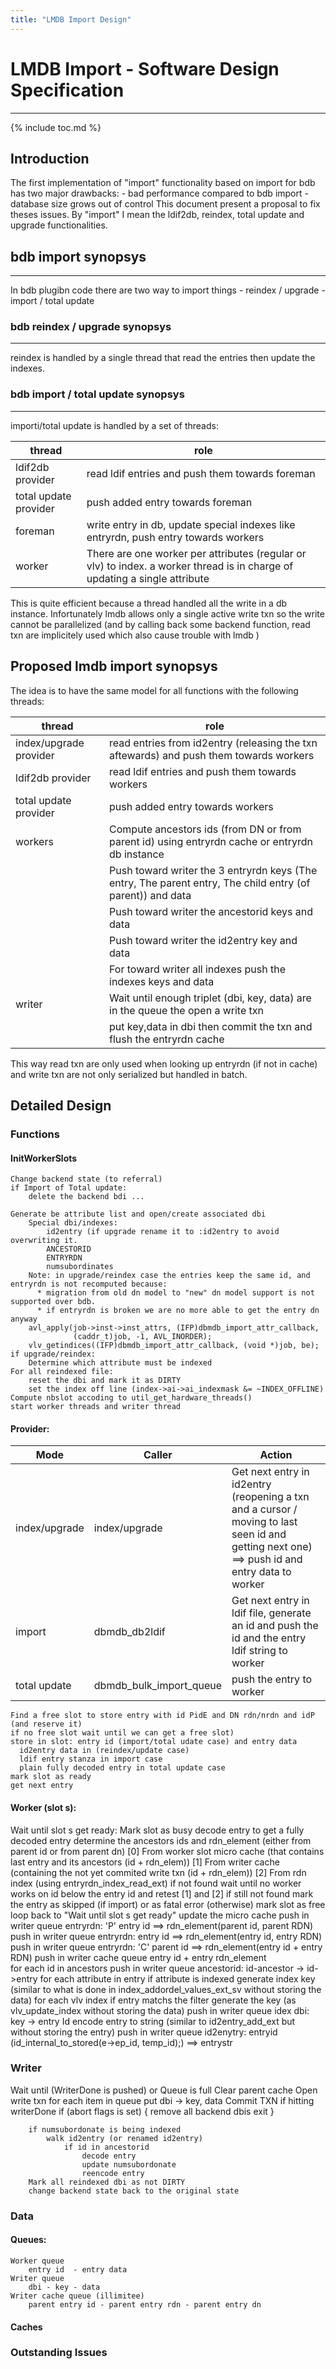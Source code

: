 ```yaml
---
title: "LMDB Import Design"
---
```


# LMDB Import - Software Design Specification
-------------------------------------------------------

{% include toc.md %}

Introduction
------------

The first implementation of "import" functionality based on import for bdb has two major drawbacks:
    - bad performance compared to bdb import
    - database size grows out of control
This document present a proposal to fix theses issues.
By "import" I mean the ldif2db, reindex, total update and upgrade functionalities.

## bdb import synopsys
--------------------
In bdb plugibn code there are two way to import things
    - reindex / upgrade 
    - import / total update 

### bdb reindex / upgrade synopsys
---------------------------------

reindex is handled by a single thread that read the entries then update the indexes.

### bdb import / total update  synopsys
--------------------------------------

importi/total update is handled by a set of threads:

| thread | role |
| --- | --- |
|ldif2db provider |read ldif entries and push them towards foreman |
|total update provider |push added entry towards foreman |
|foreman |write entry in db, update special indexes like entryrdn, push entry towards workers |
|worker |There are one worker per attributes (regular or vlv) to index.  a worker thread is in charge of updating a single attribute |

This is quite efficient because a thread handled all the write in a db instance. Infortunately lmdb allows only a single active write txn 
so the write cannot be parallelized (and by calling back some backend function, read txn are implicitely used which also cause trouble with lmdb )

Proposed lmdb import synopsys
-----------------------------
The idea is to have the same model for all functions with the following threads:

| thread | role |
| --- | --- |
|index/upgrade provider | read entries from id2entry (releasing the txn aftewards) and push them towards workers |
|ldif2db provider | read ldif entries and push them towards workers |
|total update provider | push added entry towards workers |
|workers | Compute ancestors ids (from DN or from parent id) using entryrdn cache or entryrdn db instance |
|  | Push toward writer the 3 entryrdn keys (The entry, The parent entry, The child entry (of parent)) and data |
|  | Push toward writer the ancestorid keys and data |
|  | Push toward writer the id2entry  key and data |
|  | For toward writer all indexes push the indexes keys and data |
| writer | Wait until enough triplet (dbi, key, data) are in the queue the open a write txn |
|  | put key,data in dbi then commit the txn and flush the entryrdn cache |

This way read txn are only used when looking up entryrdn (if not in cache) 
and write txn are not only serialized but handled in batch.
        

## Detailed Design

### Functions

#### InitWorkerSlots
    Change backend state (to referral)
    if Import of Total update:
        delete the backend bdi ...
        
    Generate be attribute list and open/create associated dbi
        Special dbi/indexes:	
            id2entry (if upgrade rename it to :id2entry to avoid overwriting it.
            ANCESTORID
            ENTRYRDN
            numsubordinates
	    Note: in upgrade/reindex case the entries keep the same id, and entryrdn is not recomputed because:
          * migration from old dn model to "new" dn model support is not supported over bdb.
          * if entryrdn is broken we are no more able to get the entry dn anyway 
        avl_apply(job->inst->inst_attrs, (IFP)dbmdb_import_attr_callback,
                  (caddr_t)job, -1, AVL_INORDER);
        vlv_getindices((IFP)dbmdb_import_attr_callback, (void *)job, be);
    if upgrade/reindex:
        Determine which attribute must be indexed 
    For all reindexed file: 
        reset the dbi and mark it as DIRTY
        set the index off line (index->ai->ai_indexmask &= ~INDEX_OFFLINE)
    Compute nbslot accoding to util_get_hardware_threads()
    start worker threads and writer thread

#### Provider: 

| Mode | Caller | Action |
| --- | --- | --- |
| index/upgrade | index/upgrade | Get next entry in id2entry (reopening a txn and a cursor / moving to last seen id and getting next one) ==> push id and entry data to worker |
| import | dbmdb_db2ldif | Get next entry in ldif file, generate an id and push the id and the entry ldif string to worker |
| total update | dbmdb_bulk_import_queue | push the entry to worker |

    Find a free slot to store entry with id PidE and DN rdn/nrdn and idP (and reserve it)
    if no free slot wait until we can get a free slot)
    store in slot: entry id (import/total udate case) and entry data 
      id2entry data in (reindex/update case) 
      ldif entry stanza in import case
      plain fully decoded entry in total update case
    mark slot as ready 
    get next entry

#### Worker (slot s):
   Wait until slot s get ready:
   Mark slot as busy
   decode entry to get a fully decoded entry 
   determine the ancestors ids and rdn_element (either from parent id or from parent dn)
       [0] From worker slot micro cache (that contains last entry and its ancestors (id + rdn_elem))
       [1] From writer cache (containing the not yet commited write txn (id + rdn_elem)) 
       [2] From rdn index (using entryrdn_index_read_ext)
   if not found 
       wait until no worker works on id below the entry id and retest [1] and [2]
	   if still not found
	        mark the entry as skipped (if import) or as fatal error (otherwise) 
                mark slot as free
                loop back to "Wait until slot s get ready"
    update the micro cache
    push in writer queue  entryrdn: 'P' entry id ==> rdn_element(parent id, parent RDN)
    push in writer queue entryrdn: entry id ==>  rdn_element(entry id, entry RDN) 
    push in writer queue entryrdn: 'C' parent id ==> rdn_element(entry id + entry RDN)
    push in writer cache queue entry id + entry rdn_element  
    for each id in ancestors 
      push in writer queue ancestorid: id-ancestor -> id->entry
    for each attribute in entry
      if attribute is indexed
        generate index key (similar to what is done in index_addordel_values_ext_sv
          without storing the data)
    for each vlv index 
	  if entry matchs the filter
        generate the key (as vlv_update_index without storing the data)
        push in writer queue idex dbi: key -> entry Id
    encode entry to string (similar to id2entry_add_ext but without storing the entry)
    push in writer queue  id2enytry:  entryid (id_internal_to_stored(e->ep_id, temp_id);)  ==> entrystr

       
###  Writer
   Wait until (WriterDone is pushed) or Queue is full
   Clear parent cache 
   Open write txn 
   for each item in queue
    put dbi  -> key, data
   Commit TXN 
   if hitting writerDone 
        if (abort flags is set) {
            remove all backend dbis
            exit
        }
    
        if numsubordonate is being indexed
            walk id2entry (or renamed id2entry) 
                if id in ancestorid
                    decode entry
                    update numsubordonate
                    reencode entry
        Mark all reindexed dbi as not DIRTY
        change backend state back to the original state

### Data
#### Queues:
    Worker queue
		entry id  - entry data
    Writer queue
        dbi - key - data
    Writer cache queue (illimitee)
        parent entry id - parent entry rdn - parent entry dn
		
#### Caches

        

            


### Outstanding Issues


